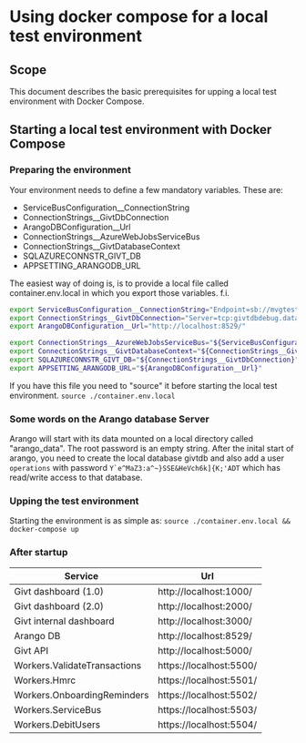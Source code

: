 # Using docker compose for a local test environment

## Scope

This document describes the basic prerequisites for upping a local test environment with Docker Compose.

## Starting a local test environment with Docker Compose

### Preparing the environment

Your environment needs to define a few mandatory variables. These are:

* ServiceBusConfiguration__ConnectionString
* ConnectionStrings__GivtDbConnection
* ArangoDBConfiguration__Url
* ConnectionStrings__AzureWebJobsServiceBus
* ConnectionStrings__GivtDatabaseContext
* SQLAZURECONNSTR_GIVT_DB
* APPSETTING_ARANGODB_URL

The easiest way of doing is, is to provide a local file called container.env.local in which you export those variables.
f.i.

```bash
export ServiceBusConfiguration__ConnectionString="Endpoint=sb://mvgtest.servicebus.windows.net/;SharedAccessKeyName=RootManageSharedAccessKey;SharedAccessKey=/aCAwM3kL5ezhz52wKZNCNlmg4/YV1ui2AVclFNx8co="
export ConnectionStrings__GivtDbConnection="Server=tcp:givtdbdebug.database.windows.net,1433;Initial Catalog=GivtDbDebug;Persist Security Info=False;User ID=dbadmin;Password=DB4dmin0;MultipleActiveResultSets=False;Encrypt=True;TrustServerCertificate=False;Connection Timeout=30;"
export ArangoDBConfiguration__Url="http://localhost:8529/"

export ConnectionStrings__AzureWebJobsServiceBus="${ServiceBusConfiguration__ConnectionString}"
export ConnectionStrings__GivtDatabaseContext="${ConnectionStrings__GivtDbConnection}"
export SQLAZURECONNSTR_GIVT_DB="${ConnectionStrings__GivtDbConnection}"
export APPSETTING_ARANGODB_URL="${ArangoDBConfiguration__Url}"
```

If you have this file you need to "source" it before starting the local test environment.
`source ./container.env.local`

### Some words on the Arango database Server

Arango will start with its data mounted on a local directory called "arango_data".
The root password is an empty string.
After the inital start of arango, you need to create the local database givtdb and also add a user `operations` with password ``Y`e^MaZ3:a^~}SSE&HeVch6k]{K;'ADT`` which has read/write access to that database.

### Upping the test environment

Starting the environment is as simple as:
`source ./container.env.local && docker-compose up`

### After startup

| Service | Url |
|---------|-----|
| Givt dashboard (1.0) | http://localhost:1000/ |
| Givt dashboard (2.0) | http://localhost:2000/ |
| Givt internal dashboard | http://localhost:3000/ |
| Arango DB | http://localhost:8529/ |
| Givt API | http://localhost:5000/ |
| Workers.ValidateTransactions | https://localhost:5500/ |
| Workers.Hmrc | https://localhost:5501/ |
| Workers.OnboardingReminders | https://localhost:5502/ |
| Workers.ServiceBus | https://localhost:5503/ |
| Workers.DebitUsers | https://localhost:5504/ |